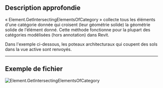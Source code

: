 ## Description approfondie
« Element.GetIntersectingElementsOfCategory » collecte tous les éléments d'une catégorie donnée qui croisent (leur géométrie solide) la géométrie solide de l'élément donné. Cette méthode fonctionne pour la plupart des catégories modélisées (hors annotation) dans Revit.

Dans l'exemple ci-dessous, les poteaux architecturaux qui coupent des sols dans la vue active sont renvoyés.
___
## Exemple de fichier

![Element.GetIntersectingElementsOfCategory](./Revit.Elements.Element.GetIntersectingElementsOfCategory_img.jpg)
